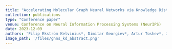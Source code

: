 ```yaml
---
title: "Accelerating Molecular Graph Neural Networks via Knowledge Distillation"
collection: publications
type: "Conference paper"
venue: Conference on Neural Information Processing Systems (NeurIPS)
date: 2023-12-09
authors: 'Filip Ekström Kelvinius*, Dimitar Georgiev*, Artur Toshev*, Johannes Gasteiger'
image_path: '/files/gnns_kd_abstract.png'
---
```

